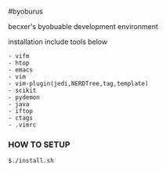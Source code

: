 #byoburus

becxer's byobuable development environment

installation include tools below

    - vifm
    - htop
    - emacs
    - vim
    - vim-plugin(jedi,NERDTree,tag,template)
    - scikit
    - pydemon
    - java
    - iftop
    - ctags
    - .vimrc

### HOW TO SETUP

    $./install.sh
